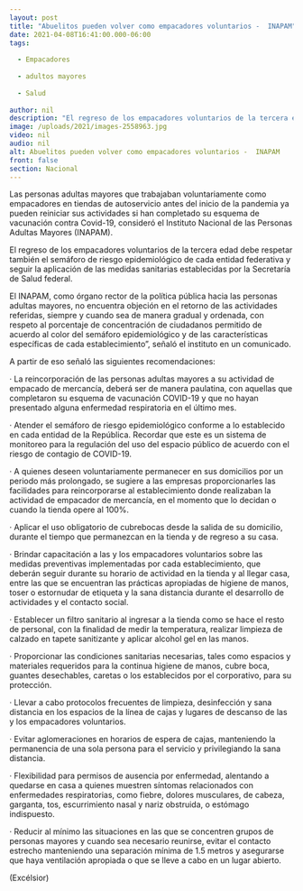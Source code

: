 ```yaml
---
layout: post
title: "Abuelitos pueden volver como empacadores voluntarios -  INAPAM"
date: 2021-04-08T16:41:00.000-06:00
tags:
  
  - Empacadores
  
  - adultos mayores
  
  - Salud
  
author: nil
description: "El regreso de los empacadores voluntarios de la tercera edad debe respetar también el semáforo de riesgo y seguir con las medidas sanitarias establecidas por SSa"
image: /uploads/2021/images-2558963.jpg
video: nil
audio: nil
alt: Abuelitos pueden volver como empacadores voluntarios -  INAPAM
front: false
section: Nacional
---
```


Las personas adultas mayores que trabajaban voluntariamente como empacadores en tiendas de autoservicio antes del inicio de la pandemia ya pueden reiniciar sus actividades si han completado su esquema de vacunación contra Covid-19, consideró el Instituto Nacional de las Personas Adultas Mayores (INAPAM).

El regreso de los empacadores voluntarios de la tercera edad debe respetar también el semáforo de riesgo epidemiológico de cada entidad federativa y seguir la aplicación de las medidas sanitarias establecidas por la Secretaría de Salud federal.

El INAPAM, como órgano rector de la política pública hacia las personas adultas mayores, no encuentra objeción en el retorno de las actividades referidas, siempre y cuando sea de manera gradual y ordenada, con respeto al porcentaje de concentración de ciudadanos permitido de acuerdo al color del semáforo epidemiológico y de las características específicas de cada establecimiento”, señaló el instituto en un comunicado.

A partir de eso señaló las siguientes recomendaciones:

· La reincorporación de las personas adultas mayores a su actividad de empacado de mercancía, deberá ser de manera paulatina, con aquellas que completaron su esquema de vacunación COVID-19 y que no hayan presentado alguna enfermedad respiratoria en el último mes.

· Atender el semáforo de riesgo epidemiológico conforme a lo establecido en cada entidad de la República. Recordar que este es un sistema de monitoreo para la regulación del uso del espacio público de acuerdo con el riesgo de contagio de COVID-19.

· A quienes deseen voluntariamente permanecer en sus domicilios por un periodo más prolongado, se sugiere a las empresas proporcionarles las facilidades para reincorporarse al establecimiento donde realizaban la actividad de empacador de mercancía, en el momento que lo decidan o cuando la tienda opere al 100%.

· Aplicar el uso obligatorio de cubrebocas desde la salida de su domicilio, durante el tiempo que permanezcan en la tienda y de regreso a su casa.

· Brindar capacitación a las y los empacadores voluntarios sobre las medidas preventivas implementadas por cada establecimiento, que deberán seguir durante su horario de actividad en la tienda y al llegar casa, entre las que se encuentran las prácticas apropiadas de higiene de manos, toser o estornudar de etiqueta y la sana distancia durante el desarrollo de actividades y el contacto social.

· Establecer un filtro sanitario al ingresar a la tienda como se hace el resto de personal, con la finalidad de medir la temperatura, realizar limpieza de calzado en tapete sanitizante y aplicar alcohol gel en las manos.

· Proporcionar las condiciones sanitarias necesarias, tales como espacios y materiales requeridos para la continua higiene de manos, cubre boca, guantes desechables, caretas o los establecidos por el corporativo, para su protección.

· Llevar a cabo protocolos frecuentes de limpieza, desinfección y sana distancia en los espacios de la línea de cajas y lugares de descanso de las y los empacadores voluntarios.

· Evitar aglomeraciones en horarios de espera de cajas, manteniendo la permanencia de una sola persona para el servicio y privilegiando la sana distancia.

· Flexibilidad para permisos de ausencia por enfermedad, alentando a quedarse en casa a quienes muestren síntomas relacionados con enfermedades respiratorias, como fiebre, dolores musculares, de cabeza, garganta, tos, escurrimiento nasal y nariz obstruida, o estómago indispuesto.

· Reducir al mínimo las situaciones en las que se concentren grupos de personas mayores y cuando sea necesario reunirse, evitar el contacto estrecho manteniendo una separación mínima de 1.5 metros y asegurarse que haya ventilación apropiada o que se lleve a cabo en un lugar abierto.

(Excélsior)